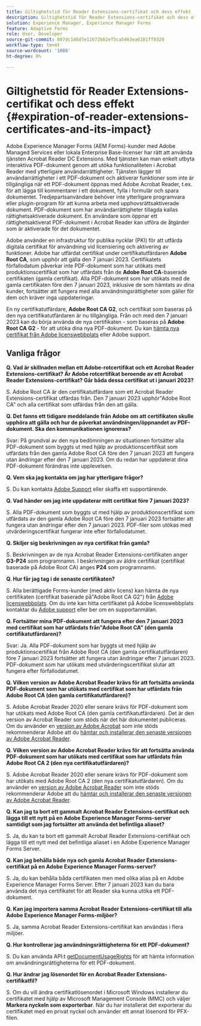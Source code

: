 ```yaml
---
title: Giltighetstid för Reader Extensions-certifikat och dess effekt
description: Giltighetstid för Reader Extensions-certifikat och dess effekt
solution: Experience Manager, Experience Manager Forms
feature: Adaptive Forms
role: User, Developer
source-git-commit: 887dc1d6d7e11672b62ef5ca5463ea6181ff0320
workflow-type: tm+mt
source-wordcount: '1088'
ht-degree: 0%

---
```



# Giltighetstid för Reader Extensions-certifikat och dess effekt {#expiration-of-reader-extensions-certificates-and-its-impact}

Adobe Experience Manager Forms (AEM Forms)-kunder med Adobe Managed Services eller lokala Enterprise Base-licenser har rätt att använda tjänsten Acrobat Reader DC Extensions. Med tjänsten kan man enkelt utbyta interaktiva PDF-dokument genom att utöka funktionaliteten i Acrobat Reader med ytterligare användarrättigheter. Tjänsten lägger till användarrättigheter i ett PDF-dokument och aktiverar funktioner som inte är tillgängliga när ett PDF-dokument öppnas med Adobe Acrobat Reader, t.ex. för att lägga till kommentarer i ett dokument, fylla i formulär och spara dokumentet. Tredjepartsanvändare behöver inte ytterligare programvara eller plugin-program för att kunna arbeta med upphovsrättsaktiverade dokument. PDF-dokument som har användarrättigheter tillagda kallas rättighetsaktiverade dokument. En användare som öppnar ett rättighetsaktiverat PDF-dokument i Acrobat Reader kan utföra de åtgärder som är aktiverade för det dokumentet.

Adobe använder en infrastruktur för publika nycklar (PKI) för att utfärda digitala certifikat för användning vid licensiering och aktivering av funktioner. Adobe har utfärdat certifikat under certifikatutfärdaren **Adobe Root CA**, som upphör att gälla den 7 januari 2023. Certifikatets förfallodatum påverkar inte PDF-dokument som har utökats med produktionscertifikat som har utfärdats från de **Adobe Root CA**-baserade certifikaten (gamla certifikat). Alla PDF-dokument som har utökats med de gamla certifikaten före den 7 januari 2023, inklusive de som hämtats av dina kunder, fortsätter att fungera med alla användningsrättigheter som gäller för dem och kräver inga uppdateringar.

En ny certifikatutfärdare, **Adobe Root CA G2**, och certifikat som baseras på den nya certifikatutfärdaren är nu tillgängliga. Från och med den 7 januari 2023 kan du börja använda de nya certifikaten - som baseras på **Adobe Root CA G2** - för att utöka dina nya PDF-dokument.  Du kan [hämta nya certifikat från Adobe licenswebbplats](https://licensing.adobe.com/) eller Adobe support.

## Vanliga frågor

**Q. Vad är skillnaden mellan ett Adobe-rotcertifikat och ett Acrobat Reader Extensions-certifikat? Är Adobe rotcertifikat beroende av ett Acrobat Reader Extensions-certifikat? Går båda dessa certifikat ut i januari 2023?**

S. Adobe Root CA är den certifikatutfärdare som ett Acrobat Reader Extensions-certifikat utfärdas från. Den 7 januari 2023 upphör&quot;Adobe Root CA&quot; och alla certifikat som utfärdas från den att gälla.

**Q. Det fanns ett tidigare meddelande från Adobe om att certifikaten skulle upphöra att gälla och hur de påverkat användningen/öppnandet av PDF-dokument. Ska den kommunikationen ignoreras?**

Svar: På grundval av den nya bedömningen av situationen fortsätter alla PDF-dokument som byggts ut med hjälp av produktionscertifikat som utfärdats från den gamla Adobe Root CA före den 7 januari 2023 att fungera utan ändringar efter den 7 januari 2023. Om du redan har uppdaterat dina PDF-dokument förändras inte upplevelsen.

**Q. Vem ska jag kontakta om jag har ytterligare frågor?**

S. Du kan kontakta [Adobe Support](https://experienceleague.adobe.com/?support-solution=Experience+Manager#support) eller skaffa ett supportärende.

**Q. Vad händer om jag inte uppdaterar mitt certifikat före 7 januari 2023?**

S. Alla PDF-dokument som byggts ut med hjälp av produktionscertifikat som utfärdats av den gamla Adobe Root CA före den 7 januari 2023 fortsätter att fungera utan ändringar efter den 7 januari 2023. PDF-filer som utökas med utvärderingscertifikat fungerar inte efter förfallodatumet.

**Q. Skiljer sig beskrivningen av nya certifikat från gamla?**

S. Beskrivningen av de nya Acrobat Reader Extensions-certifikaten anger **G3-P24** som programnamn. I beskrivningen av äldre certifikat (certifikat baserade på Adobe Root CA) anges **P24** som programnamn.

**Q. Hur får jag tag i de senaste certifikaten?**

S. Alla berättigade Forms-kunder (med aktiv licens) kan hämta de nya certifikaten (certifikat baserade på&quot;Adobe Root CA G2&quot;) från [Adobe licenswebbplats](https://licensing.adobe.com/). Om du inte kan hitta certifikatet på Adobe licenswebbplats kontaktar du [Adobe support](https://experienceleague.adobe.com/?support-solution=Experience+Manager&amp;lang=en#support) eller ber om en supportanmälan.

**Q. Fortsätter mina PDF-dokument att fungera efter den 7 januari 2023 med certifikat som har utfärdats från&quot;Adobe Root CA&quot; (den gamla certifikatutfärdaren)?**

Svar: Ja. Alla PDF-dokument som har byggts ut med hjälp av produktionscertifikat från Adobe Root CA (den gamla certifikatutfärdaren) före 7 januari 2023 fortsätter att fungera utan ändringar efter 7 januari 2023. PDF-dokument som har utökats med utvärderingscertifikat slutar att fungera efter förfallodatumet.

**Q. Vilken version av Adobe Acrobat Reader krävs för att fortsätta använda PDF-dokument som har utökats med certifikat som har utfärdats från Adobe Root CA (den gamla certifikatutfärdaren)?**

S. Adobe Acrobat Reader 2020 eller senare krävs för PDF-dokument som har utökats med Adobe Root CA (den gamla certifikatutfärdaren). Det är den version av Acrobat Reader som stöds när det här dokumentet publiceras. Om du använder en [version av Adobe Acrobat](https://helpx.adobe.com/support/programs/eol-matrix.html) som inte stöds rekommenderar Adobe att du [hämtar och installerar den senaste versionen av Adobe Acrobat Reader](https://get.adobe.com/reader/).

**Q. Vilken version av Adobe Acrobat Reader krävs för att fortsätta använda PDF-dokument som har utökats med certifikat som har utfärdats från Adobe Root CA 2 (den nya certifikatutfärdaren)?**

S. Adobe Acrobat Reader 2020 eller senare krävs för PDF-dokument som har utökats med Adobe Root CA 2 (den nya certifikatutfärdaren). Om du använder en [version av Adobe Acrobat Reader](https://helpx.adobe.com/support/programs/eol-matrix.html) som inte stöds rekommenderar Adobe att du [hämtar och installerar den senaste versionen av Adobe Acrobat Reader](https://get.adobe.com/reader/).

**Q. Kan jag ta bort ett gammalt Acrobat Reader Extensions-certifikat och lägga till ett nytt på en Adobe Experience Manager Forms-server samtidigt som jag fortsätter att använda det befintliga aliaset?**

S. Ja, du kan ta bort ett gammalt Acrobat Reader Extensions-certifikat och lägga till ett nytt med det befintliga aliaset i en Adobe Experience Manager Forms Server.

**Q. Kan jag behålla både nya och gamla Acrobat Reader Extensions-certifikat på en Adobe Experience Manager Forms-server?**

S. Ja, du kan behålla båda certifikaten men med olika alias på en Adobe Experience Manager Forms Server. Efter 7 januari 2023 kan du bara använda det nya certifikatet för att Reader ska kunna utöka ett PDF-dokument.

**Q. Kan jag importera samma Acrobat Reader Extensions-certifikat till alla Adobe Experience Manager Forms-miljöer?**

S. Ja, samma Acrobat Reader Extensions-certifikat kan användas i flera miljöer.

**Q. Hur kontrollerar jag användningsrättigheterna för ett PDF-dokument?**

S. Du kan använda API:t [getDocumentUsageRights](https://experienceleague.adobe.com/docs/experience-manager-65-2025/forms/developer-reference/programming-aem-forms-jee/java-api-quick-start-code-examples/acrobat-reader-dc-extensions-service.html?lang=en#quick-start-soap-mode-retrieving-credential-information-using-the-java-api) för att hämta information om användningsrättigheterna för ett PDF-dokument.

**Q. Hur ändrar jag lösenordet för en Acrobat Reader Extensions-certifikatfil?**

S. Om du vill ändra certifikatlösenordet i Microsoft Windows installerar du certifikatet med hjälp av Microsoft Management Console (MMC) och väljer **Markera nyckeln som exporterbar**. När du har installerat det exporterar du certifikatet med en privat nyckel och använder ett annat lösenord för PFX-filen.


<!-- 
## Applying the certificates {#obtaning-and-applying-the-certificates} 

You can choose one of the following paths to apply latest certificates:

* [Updating certificates for an AEM Forms on JEE environment](#Updating-and-Applying-certificates-for-an-AEM-Forms-on-JEE-environment) 
* [Updating certificates for an AEM Forms on OSGi environment](#Updating-and-applying-certificates-for-an-AEM-Forms-on-OSGi-environment)

>[!NOTE]
>
>The document uses the term certificates and credentials interchangeably.

### Pre-requisites {#Pre-requisites}

Updating the certificates requires using actions available on AEM Forms administrator console and Reader Extension APIs provided by AEM Forms. The document is intended for users and administrators with knowledge of using Adobe Experience Manger Forms APIs. Before you start, ensure that: 

* the user has administrator rights on underlying AEM Forms environment. 
* the user has setup the [development environment](https://experienceleague.adobe.com/docs/experience-manager-65-2025/developing/devtools/howto-projects-eclipse.html) and has access to it.
* [obtain the certificates](#obtain-the-certificates).


### Obtain the certificates {#obtain-the-certificates}

The Rights credential is delivered as a digital certificate that contains the public key, the private key, and the password used to access the credential.

If your organization purchases a production version of Reader Extensions, the production Rights credential is delivered by Adobe Licensing Website (LWS). A production Rights credential is unique to your organization and can enable the specific usage rights that you require.

If you obtained Reader Extensions through a partner or software provider who integrated Reader Extensions into their software, the Rights credential is provided to you by that partner who, in turn, receives this credential from Adobe.

>[!NOTE]
>
>The Rights credential cannot be used for typical document signing or assertion of identity. For these applications, you can use a self-sign certificate or acquire an identity certificate from a Certificate Authority (CA).

The following types of Rights credentials are available:

**Customer Evaluation**: A credential with a short validity period that is provided to customers who want to evaluate Reader Extensions. Usage rights applied to documents using this credential expire when the credential expires. This type of credential is valid only for two to three months.

**Production**: A credential with a long validity period that is provided to customers who purchased the full product. Production credentials are unique to each customer but can be installed on multiple systems.

If you have already used certificates to reader extend PDF files, download a production certificate from [Adobe Licensing Website (LWS)](https://licensing.adobe.com/).

### Applying certificates for an AEM Forms on JEE environment {#Updating-and-Applying-certificates-for-an-AEM-Forms-on-JEE-environment} 

Applying new certificates on AEM Forms on JEE stack requires importing new credentials and applying usage rights. You can use admin console to import credentials and AEM Forms Reader Extension APIs to apply usage rights. 

#### Import and configure credentials 

You can use the Trust Store Management pages to import a new credential. The Trust Store may contain more than one Reader Extensions credential. Designate one of those credentials as the default Reader Extensions credential. The default credential is used when a Workbench user is unable to determine which credential to use during process creation. These rules apply to default credentials:

* If you import a Reader Extensions credential and the Trust Store contains no other Reader Extensions credentials, it is set as the default.
* If you import a Reader Extensions credential with the Default option selected, the default type is removed from an existing default credential. The imported credential becomes the default.
* You cannot delete a default Reader Extensions credential. To delete the default credential, first set another credential as the default. An exception to this rule is that if there is only one credential, you can delete it even though it is the default.
* You cannot update a default Reader Extensions credential.

To import the credentials: 

1. In administration console, click Settings > Trust Store Management > Local Credentials.
1. Click Import and, under Trust Store Type, select Acrobat Reader DC extensions Credential.
1. (Optional) To indicate that this credential is the default credential to use with Acrobat Reader DC extensions, select Default.
1. In the Alias box, type an identifier for the credential. This identifier is used as the display name for the credential in Acrobat Reader DC extensions. This alias is also used to access the credential programmatically using the AEM forms SDK.
1. Click Choose File to locate the credential, type the password of the credential, and then click OK.

If the error message "Failed to import credential due to either incorrect file format, or incorrect password" appears, verify that the password is valid.

You can also import and delete credentials programmatically. (See [Programming with AEM forms](../../developing/credentials.md).)

<!-- ### Remove usage rights from existing rights-enabled PDF documents

Remove usage rights from existing rights-enabled PDF documents before applying usage rights with latest credentials. AEM Forms on JEE provides APIs to remove usage rights. For detailed instructions, see [Removing Usage Rights from PDF Documents](../../developing/assigning-usage-rights.md#removing-usage-rights-from-pdf-documents).

To remove usage rights for AEM Forms on JEE processes developed in Workbench, see [Workbench Help](https://helpx.adobe.com/content/dam/help/en/experience-manager/6-5/forms/pdf/WorkbenchHelp.pdf). 

#### Apply the usage rights to PDF documents 

After importing new credentials, you can apply usage rights to PDF documents using the Acrobat Reader DC extensions Java Client API and web service.  For details, see [Applying Usage Rights to PDF Documents](../../developing/assigning-usage-rights.md#applying-usage-rights-to-pdf-documents). 


### Applying certificates for an AEM Forms on OSGi environment {#Updating-and-applying-certificates-for-an-AEM-Forms-on-OSGi-environment}

Applying new certificates on AEM Forms on OSGi stack requires importing new credentials and applying usage rights. You can use admin console to import credentials and AEM Forms Reader Extension APIs to apply usage rights. 

#### Import credentials {#Import-credentials}

In an AEM Forms on OSGi environment, a Reader Extension credential is associated with fd-service user. Before adding credentials for fd-user key store, perform the following steps to create a key store: 

1. Log in to your AEM Author instance as an Administrator.
1. Go to **[!UICONTROL Tools]**> **[!UICONTROL Security]**>**[!UICONTROL Users]**.
1. Scroll down the list of users until you find fd-service user account.
1. Click **[!UICONTROL fd-service]** user.
1. Click keystore tab.
1. Click **[!UICONTROL Create KeyStore]**.
1. Set the KeyStore Access Password and save your settings to create the KeyStore password.

After creating the key-store, add credentials to fd-service user. The following video explains the steps: 

>[!VIDEO](https://images-tv.adobe.com/mpcv3/5577/8db8e554-f04b-4fae-8108-b9b5e0eb03ad_1627925794.854x480at800_h264.mp4)

The following command list the details of the pfx file. Before running the command, navigate to the directory that contains the .pfx file.

`keytool -v -list -storetype pkcs12 -keystore [name of your .pfx file]`

For example, keytool -v -list -storetype pkcs12 -keystore 1005566.pfx where 1005566.pfx is the name of my pfx file

<!-- ### Remove usage rights from existing rights-enabled PDF documents

Remove usage rights from existing rights-enabled PDF documents before applying usage rights with latest credentials. You can remove the usage rights for a document by invoking the removeUsageRights API from within the docAssuranceServiceAPI. For detailed information, see [Remove Usage Rights](/help/forms/using/aem-document-services-programmatically.md#removing-usage-rights) document.

#### Apply the usage rights to PDF documents 

To apply usage rights in an AEM Forms on OSGi environment, Create custom OSGi service to usage rights to the documents. You can also create a servlet with a POST method to return the reader extended PDF to the user. For detailed instructions, see [Applying Reader Extensions](https://experienceleague.adobe.com/docs/experience-manager-learn/forms/document-services/apply-reader-extension-rights-to-pdf.html).  -->
